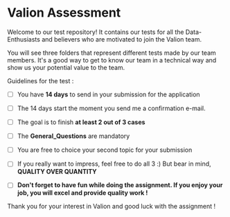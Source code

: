 # Valion Assessment

Welcome to our test repository!
It contains our tests for all the Data-Enthusiasts and believers who are motivated to join the Valion team.

You will see three folders that represent different tests made by our team members.
It's a good way to get to know our team in a technical way and show us your potential value to the team.

Guidelines for the test :

- [ ] You have **14 days** to send in your submission for the application
- [ ] The 14 days start the moment you send me a confirmation e-mail.
- [ ] The goal is to finish **at least 2 out of 3 cases**
- [ ] The **General_Questions** are mandatory
- [ ] You are free to choice your second topic for your submission
- [ ] If you really want to impress, feel free to do all 3 :) But bear in mind, **QUALITY OVER QUANTITY**
- [ ] **Don't forget to have fun while doing the assignment. If you enjoy your job, you will excel and provide quality work !**


Thank you for your interest in Valion and good luck with the assignment !
